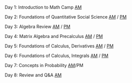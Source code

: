 Day 1: Introduction to Math Camp [AM](day1-intro.pdf) 

Day 2: Foundations of Quantitative Social Science [AM](day2-am.pdf) / [PM](day1_pm_slides.pdf)

Day 3: Algebra Review [AM](day4-am.pdf) / [PM](day3_pm_slides.pdf)

Day 4: Matrix Algebra and Precalculus [AM](day5-am.pdf) / [PM](day4_pm_slides.pdf)

Day 5: Foundations of Calculus, Derivatives [AM](day6-am.pdf) / [PM](day5_pm_slides.pdf)

Day 6: Foundations of Calculus, Integrals [AM](day8-am.pdf) / [PM](day7_pm_slides.pdf)

Day 7: Concepts in Probability [AM](day9-am.pdf)/PM

Day 8: Review and Q&A [AM](day10-am.pdf)
